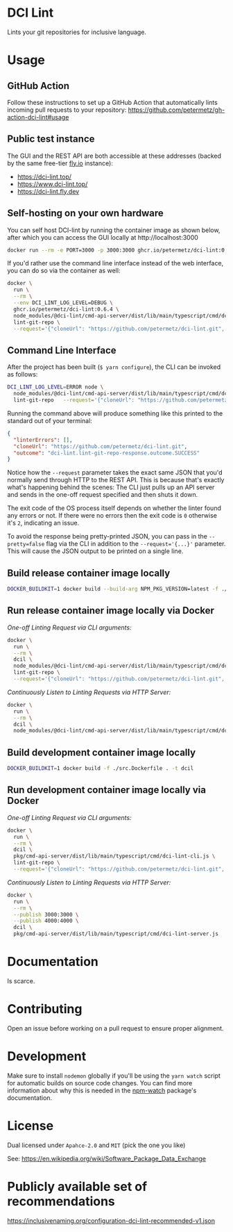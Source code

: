 
# DCI Lint

Lints your git repositories for inclusive language.

# Usage

## GitHub Action

Follow these instructions to set up a GitHub Action that automatically lints incoming pull requests to your repository: https://github.com/petermetz/gh-action-dci-lint#usage

## Public test instance

The GUI and the REST API are both accessible at these addresses (backed by the same free-tier [fly.io](https://fly.io) instance):
- https://dci-lint.top/
- https://www.dci-lint.top/
- https://dci-lint.fly.dev

## Self-hosting on your own hardware

You can self host DCI-lint by running the container image as shown below,
after which you can access the GUI locally at http://localhost:3000

```sh
docker run --rm -e PORT=3000 -p 3000:3000 ghcr.io/petermetz/dci-lint:0.6.4
```

If you'd rather use the command line interface instead of the web interface,
you can do so via the container as well:

```sh
docker \
  run \
  --rm \
  --env DCI_LINT_LOG_LEVEL=DEBUG \
  ghcr.io/petermetz/dci-lint:0.6.4 \
  node_modules/@dci-lint/cmd-api-server/dist/lib/main/typescript/cmd/dci-lint-cli.js \
  lint-git-repo \
  --request='{"cloneUrl": "https://github.com/petermetz/dci-lint.git", "targetPhrasePatterns": ["something-mean"]}'
```


## Command Line Interface

After the project has been built (`$ yarn configure`), the CLI can be invoked as follows:

```sh
DCI_LINT_LOG_LEVEL=ERROR node \
  node_modules/@dci-lint/cmd-api-server/dist/lib/main/typescript/cmd/dci-lint-cli.js   \
  lint-git-repo   --request='{"cloneUrl": "https://github.com/petermetz/dci-lint.git", "targetPhrasePatterns": ["something-mean"], "checkoutArgs": ["v0.5.0"]}'
```

Running the command above will produce something like this printed to the standard out of your terminal:
```json
{
  "linterErrors": [],
  "cloneUrl": "https://github.com/petermetz/dci-lint.git",
  "outcome": "dci-lint.lint-git-repo-response.outcome.SUCCESS"
}
```

Notice how the `--request` parameter takes the
exact same JSON that you'd normally send
through HTTP to the REST API. This is because
that's exactly what's happening behind the scenes:
The CLI just pulls up an API server and sends in
the one-off request specified and then shuts it down.

The exit code of the OS process itself depends on
whether the linter found any errors or not.
If there were no errors then the exit code is `0`
otherwise it's `2`, indicating an issue.

To avoid the response being pretty-printed JSON, you can pass in the `--pretty=false` flag via the CLI in addition to the `--request='{...}'` parameter. This will cause the JSON output to be printed on a single line.

## Build release container image locally

```sh
DOCKER_BUILDKIT=1 docker build --build-arg NPM_PKG_VERSION=latest -f ./Dockerfile . -t dcil
```

## Run release container image locally via Docker

*One-off Linting Request via CLI arguments:*

```sh
docker \
  run \
  --rm \
  dcil \
  node_modules/@dci-lint/cmd-api-server/dist/lib/main/typescript/cmd/dci-lint-cli.js \
  lint-git-repo \
  --request='{"cloneUrl": "https://github.com/petermetz/dci-lint.git", "targetPhrasePatterns": ["something-mean"]}'
```

*Continuously Listen to Linting Requests via HTTP Server:*

```sh
docker \
  run \
  --rm \
  dcil \
  node_modules/@dci-lint/cmd-api-server/dist/lib/main/typescript/cmd/dci-lint-server.js
```

## Build development container image locally

```sh
DOCKER_BUILDKIT=1 docker build -f ./src.Dockerfile . -t dcil
```

## Run development container image locally via Docker

*One-off Linting Request via CLI arguments:*

```sh
docker \
  run \
  --rm \
  dcil \
  pkg/cmd-api-server/dist/lib/main/typescript/cmd/dci-lint-cli.js \
  lint-git-repo \
  --request='{"cloneUrl": "https://github.com/petermetz/dci-lint.git", "targetPhrasePatterns": ["something-mean"]}'
```

*Continuously Listen to Linting Requests via HTTP Server:*

```sh
docker \
  run \
  --rm \
  --publish 3000:3000 \
  --publish 4000:4000 \
  dcil \
  pkg/cmd-api-server/dist/lib/main/typescript/cmd/dci-lint-server.js
```

# Documentation

Is scarce.

# Contributing

Open an issue before working on a pull request to ensure proper alignment.

# Development

Make sure to install `nodemon` globally if you'll be using the `yarn watch` script
for automatic builds on source code changes.
You can find more information about why this is needed in the [npm-watch](https://github.com/M-Zuber/npm-watch#common-issues) package's documentation.

# License

Dual licensed under `Apahce-2.0` and `MIT` (pick the one you like)

See: https://en.wikipedia.org/wiki/Software_Package_Data_Exchange


# Publicly available set of recommendations

 https://inclusivenaming.org/configuration-dci-lint-recommended-v1.json
